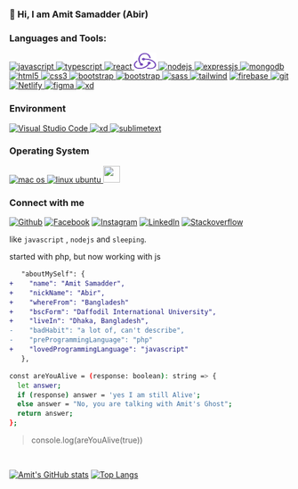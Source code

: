 ### 💎 Hi, I am Amit Samadder (Abir)

<!-- ##### I ❤️ to work with JavaScript, TypeScript, ReactJS, NextJS, ReduxJS, ContextAPI 
##### I ❤️ to use mac OS, Linux (ubuntu) OS, Windows OS 
##### I ❤️ the tools to development are WebStorm, vscode, postman, chrome -->

### Languages and Tools:
[<img src="https://upload.wikimedia.org/wikipedia/commons/9/99/Unofficial_JavaScript_logo_2.svg" alt="javascript" width="40" height="30"/> ](https://developer.mozilla.org/en-US/docs/Web/JavaScript) 
[<img src="https://www.vectorlogo.zone/logos/typescriptlang/typescriptlang-icon.svg" alt="typescript" width="30" height="30"/> ](https://www.typescriptlang.org/) 
[<img src="https://www.vectorlogo.zone/logos/reactjs/reactjs-icon.svg" alt="react" width="40" height="30"/> ](https://reactjs.org) 
[<img src="https://raw.githubusercontent.com/devicons/devicon/master/icons/redux/redux-original.svg" alt="redux" width="40" height="30"/> ](https://redux.js.org) 
[<img src="https://www.vectorlogo.zone/logos/nodejs/nodejs-icon.svg" alt="nodejs" width="40" height="30"/> ](https://nodejs.org) 
[<img src="https://www.vectorlogo.zone/logos/expressjs/expressjs-icon.svg" alt="expressjs" width="40" height="30" background="#fff"/> ](https://expressjs.com/) 
[<img src="https://www.vectorlogo.zone/logos/mongodb/mongodb-icon.svg" alt="mongodb" width="40" height="30"/> ](https://www.mongodb.com/) 
[<img src="https://www.vectorlogo.zone/logos/w3_html5/w3_html5-icon.svg" alt="html5" width="40" height="30"/> ](https://www.w3.org/html) 
[<img src="https://www.vectorlogo.zone/logos/w3_css/w3_css-icon.svg" alt="css3" width="40" height="30"/> ](https://www.w3schools.com/css) 
[<img src="https://upload.wikimedia.org/wikipedia/commons/b/b2/Bootstrap_logo.svg" alt="bootstrap" width="40" height="30"/> ](https://getbootstrap.com/)
[<img src="https://www.vectorlogo.zone/logos/getbootstrap/getbootstrap-icon.svg" alt="bootstrap" width="40" height="30"/> ](https://getbootstrap.com/) 
[<img src="https://www.vectorlogo.zone/logos/sass-lang/sass-lang-icon.svg" alt="sass" width="40" height="30"/> ](https://sass-lang.com)
[<img src="https://www.vectorlogo.zone/logos/tailwindcss/tailwindcss-icon.svg" alt="tailwind" width="40" height="30"/>](https://tailwindcss.com) 
[<img src="https://www.vectorlogo.zone/logos/firebase/firebase-icon.svg" alt="firebase" width="40" height="30"/> ](https://firebase.google.com) 
[<img src="https://www.vectorlogo.zone/logos/git-scm/git-scm-icon.svg" alt="git" width="40" height="30"/> ](https://git-scm.com) 
[<img src="https://www.vectorlogo.zone/logos/netlify/netlify-icon.svg" alt="Netlify" width="40" height="30"/> ](https://www.netlify.com/) 
[<img src="https://www.vectorlogo.zone/logos/figma/figma-icon.svg" alt="figma" width="40" height="30"/> ](https://www.figma.com) 
[<img src="https://cdn.worldvectorlogo.com/logos/adobe-xd.svg" alt="xd" width="40" height="30"/> ](https://www.adobe.com/products/xd.html) 

### Environment
[<img src="https://upload.wikimedia.org/wikipedia/commons/2/2d/Visual_Studio_Code_1.18_icon.svg" alt="Visual Studio Code" width="40" height="30"/> ](https://code.visualstudio.com) 
[<img src="https://upload.wikimedia.org/wikipedia/commons/c/c0/WebStorm_Icon.svg" alt="xd" width="40" height="30"/> ](https://www.jetbrains.com/webstorm/) 
[<img src="https://upload.wikimedia.org/wikipedia/commons/7/79/Breezeicons-apps-48-sublime-text.svg" alt="sublimetext" width="30" height="30"/> ](https://www.sublimetext.com/) 

### Operating System
[<img src="http://incitrio.com/wp-content/uploads/2015/01/Apple_gray_logo.png" alt="mac os" width="30" height="30"/> ](https://www.apple.com/macos/monterey/) 
[<img src="https://www.vectorlogo.zone/logos/ubuntu/ubuntu-icon.svg" alt="linux ubuntu" width="40" height="30"/> ](https://ubuntu.com/) 
[<img src="https://www.vectorlogo.zone/logos/microsoft/microsoft-icon.svg" width="30" height="30"/> ](https://www.microsoft.com/en-us/windows) 
<!-- [<img src="https://upload.wikimedia.org/wikipedia/commons/5/5f/Windows_logo_-_2012.svg" alt="windows" width="30" height="30"/> ](https://www.microsoft.com/en-us/windows)  -->
<!-- [<img src="https://www.vectorlogo.zone/logos/apple/apple-icon.svg" alt="mac os" width="30" height="30"/> ](https://www.apple.com/macos/monterey/)  -->

### Connect with me
[![Github][github-shield]][github-url]
[![Facebook][facebook-shield]][facebook-url]
[![Instagram][instagram-shield]][instagram-url]
[![LinkedIn][linkedin-shield]][linkedin-url]
[![Stackoverflow][stackoverflow-shield]][stackoverflow-url]


like `javascript` , `nodejs` and `sleeping`.

started with php, but now working with js

```diff
   "aboutMySelf": {
+    "name": "Amit Samadder",
+    "nickName": "Abir",
+    "whereFrom": "Bangladesh"
+    "bscForm": "Daffodil International University",
+    "liveIn": "Dhaka, Bangladesh",
-    "badHabit": "a lot of, can't describe",
-    "preProgrammingLanguage": "php"
+    "lovedProgrammingLanguage": "javascript"
   },
```

```bash
const areYouAlive = (response: boolean): string => {
  let answer;
  if (response) answer = 'yes I am still Alive';
  else answer = "No, you are talking with Amit's Ghost";
  return answer;
};
```

> console.log(areYouAlive(true))
<br/>

[![Amit's GitHub stats](https://github-readme-stats.vercel.app/api?username=amiamitswe&count_private=true&show_icons=true&theme=dark)](https://github.com/amiamitswe) [![Top Langs](https://github-readme-stats.vercel.app/api/top-langs/?username=amiamitswe&layout=compact&theme=dark)](https://github.com/amiamitswe)

[stackoverflow-shield]: https://img.shields.io/badge/stackoverflow-%20-555?color=555&&logo=stackoverflow&logoColor=white&style=flat-square
[stackoverflow-url]: https://stackoverflow.com/users/8791843/a-s-abir
[github-shield]: https://img.shields.io/badge/github-%20-555?color=555&&logo=github&logoColor=white&style=flat-square
[github-url]: https://github.com/amiamitswe
[facebook-shield]: https://img.shields.io/badge/-Facebook-black.svg?style=flat-square&logo=facebook&color=555&logoColor=white
[facebook-url]: https://facebook.com/amiamitswe
[instagram-shield]: https://img.shields.io/badge/-Instagram-black.svg?style=flat-square&logo=instagram&color=555&logoColor=white
[instagram-url]: https://instagram.com/amiamitswe
[linkedin-shield]: https://img.shields.io/badge/-LinkedIn-black.svg?style=flat-square&logo=linkedin&colorB=555
[linkedin-url]: https://bd.linkedin.com/in/amiamitswe
